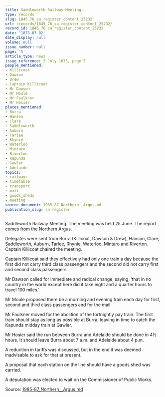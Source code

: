 ```yaml
---
title: Saddleworth Railway Meeting.
type: records
slug: 1845_76_sa_register_content_25232
url: /records/1845_76_sa_register_content_25232/
record_id: 1845_76_sa_register_content_25232
date: '1873-07-02'
date_display: null
volume: null
issue_number: null
page: '5'
article_type: news
issue_reference: 2 July 1873, page 5
people_mentioned:
- Killicoat
- Dawson
- Drew
- Captain Killicoat
- Mr Dawson
- Mr Moule
- Mr Faulkner
- Mr Hosier
places_mentioned:
- Burra
- Hanson
- Clare
- Saddleworth
- Auburn
- Tarlee
- Rhynie
- Waterloo
- Mintaro
- Riverton
- Kapunda
- Gawler
- Adelaide
topics:
- railways
- timetable
- transport
- mail
- goods_sheds
- meeting
source_document: 1985-87_Northern__Argus.md
publication_slug: sa-register
---
```


Saddleworth Railway Meeting.   The meeting was held 25 June.  The report comes from the Northern Argus.

Delegates were sent from Burra (Killicoat, Dawson & Drew), Hanson, Clare, Saddleworth, Auburn, Tarlee, Rhynie, Waterloo, Mintaro and Riverton.  Captain Killicoat chaired the meeting.

Captain Killicoat said they effectively had only one train a day because the first did not carry third class passengers and the second did not carry first and second class passengers.

Mr Dawson called for immediate and radical change, saying, ‘that in no country in the world except here did it take eight and a quarter hours to travel 100 miles.’

Mr Moule proposed there be a morning and evening train each day for first, second and third class passengers and for the mail.

Mr Faulkner moved for the abolition of the fortnightly pay train.  The first train should stay as long as possible at Burra, leaving in time to catch the Kapunda midday train at Gawler.

Mr Hosier said the run between Burra and Adelaide should be done in 4½ hours.  It should leave Burra about 7 a.m. and Adelaide about 4 p.m.

A reduction in tariffs was discussed, but in the end it was deemed inadvisable to ask for that at present.

A proposal that each station on the line should have a goods shed was carried.

A deputation was elected to wait on the Commissioner of Public Works.

Source: [1985-87_Northern__Argus.md](/downloads/markdown/1985-87_Northern__Argus.md)
